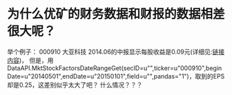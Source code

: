 # 为什么优矿的财务数据和财报的数据相差很大呢？

举个例子：
000910	大亚科技
2014.06的中报显示每股收益是0.09元(详细见:[链接内容](http://money.finance.sina.com.cn/corp/view/vCB_AllBulletinDetail.php?stockid=000910&id=1477659))，
但是，用DataAPI.MktStockFactorsDateRangeGet(secID=u"",ticker=u"000910",beginDate=u"20140501",endDate=u"20150101",field=u"",pandas="1")，取到的EPS却是0.25，这差别似乎太大了吧？
什么情况？？？